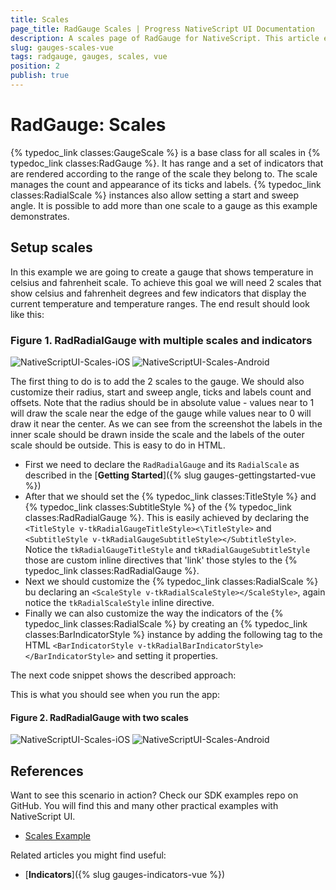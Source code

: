 ```yaml
---
title: Scales
page_title: RadGauge Scales | Progress NativeScript UI Documentation
description: A scales page of RadGauge for NativeScript. This article explains how to use GaugeScale objects in RadGauge.
slug: gauges-scales-vue
tags: radgauge, gauges, scales, vue
position: 2
publish: true
---
```


# RadGauge: Scales

{% typedoc_link classes:GaugeScale %} is a base class for all scales in {% typedoc_link classes:RadGauge %}. It has range and a set of indicators that are rendered according to the range of the scale they belong to. The scale manages the count and appearance of its ticks and labels. {% typedoc_link classes:RadialScale %} instances also allow setting a start and sweep angle. It is possible to add more than one scale to a gauge as this example demonstrates.

## Setup scales

In this example we are going to create a gauge that shows temperature in celsius and fahrenheit scale. To achieve this goal we will need 2 scales that show celsius and fahrenheit degrees and few indicators that display the current temperature and temperature ranges. The end result should look like this:

### Figure 1. RadRadialGauge with multiple scales and indicators

![NativeScriptUI-Scales-iOS](../../../ui/img/ns_ui/gauges-scales1-ios.png "RadRadialGauge with two scales and indicators in iOS") ![NativeScriptUI-Scales-Android](../../../ui/img/ns_ui/gauges-scales1-android.png "RadRadialGauge with two scales and indicators in Android")

The first thing to do is to add the 2 scales to the gauge. We should also customize their radius, start and sweep angle, ticks and labels count and offsets. Note that the radius should be in absolute value - values near to 1 will draw the scale near the edge of the gauge while values near to 0 will draw it near the center. As we can see from the screenshot the labels in the inner scale should be drawn inside the scale and the labels of the outer scale should be outside. This is easy to do in HTML.

* First we need to declare the `RadRadialGauge` and its `RadialScale` as described in the [**Getting Started**]({% slug gauges-gettingstarted-vue %})
* After that we should set the {% typedoc_link classes:TitleStyle %} and {% typedoc_link classes:SubtitleStyle %} of the {% typedoc_link classes:RadRadialGauge %}. This is easily achieved by declaring the `<TitleStyle v-tkRadialGaugeTitleStyle><\TitleStyle>` and `<SubtitleStyle v-tkRadialGaugeSubtitleStyle></SubtitleStyle>`. Notice the `tkRadialGaugeTitleStyle` and `tkRadialGaugeSubtitleStyle` those are custom inline directives that 'link' those styles to the {% typedoc_link classes:RadRadialGauge %}.
* Next we should customize the {% typedoc_link classes:RadialScale %} bu declaring an  `<ScaleStyle v-tkRadialScaleStyle></ScaleStyle>`, again notice the `tkRadialScaleStyle` inline directive.
* Finally we can also customize the way the indicators of the {% typedoc_link classes:RadialScale %} by creating an {% typedoc_link classes:BarIndicatorStyle %} instance by adding the following tag to the HTML `<BarIndicatorStyle v-tkRadialBarIndicatorStyle></BarIndicatorStyle>` and setting it properties.

The next code snippet shows the described approach:

<snippet id='gauge-scales-vue'/>

This is what you should see when you run the app:

#### Figure 2. RadRadialGauge with two scales

![NativeScriptUI-Scales-iOS](../../../ui/img/ns_ui/gauges-scales2-ios.png "RadRadialGauge with two scales in iOS") ![NativeScriptUI-Scales-Android](../../../ui/img/ns_ui/gauges-scales2-android.png "RadRadialGauge with two scales in Android")

## References

Want to see this scenario in action?
Check our SDK examples repo on GitHub. You will find this and many other practical examples with NativeScript UI.

* [Scales Example](https://github.com/NativeScript/nativescript-ui-samples/tree/master/gauge/app/examples/scales)

Related articles you might find useful:

* [**Indicators**]({% slug gauges-indicators-vue %})

